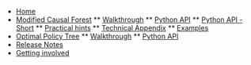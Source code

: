 <!-- docs/_sidebar.md -->

* [Home](/)
* [Modified Causal Forest](quick_start.md)
** [Walkthrough](part_i.md)
** [Python API](core_6.md)
** [Python API - Short](short_api.md)
** [Practical hints](core_5.md)
** [Technical Appendix](techn_app.md)
** [Examples](tutorial_1.md)
* [Optimal Policy Tree](opt_pol_quickstart.md)
** [Walkthrough](opt_pol_walkthrough.md)
** [Python API](opt_pol_1.md)
* [Release Notes](new.md)
* [Getting involved](intro_3.md)
